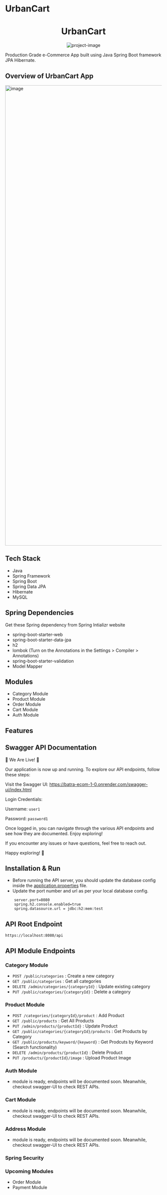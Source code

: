 # UrbanCart

<h1 align="center" id="title">UrbanCart</h1>

<p align="center"><img src="https://socialify.git.ci/hb99960/UrbanCart/image?language=1&amp;owner=1&amp;name=1&amp;stargazers=1&amp;theme=Light" alt="project-image"></p>

<p id="description">Production Grade e-Commerce App built using Java Spring Boot framework JPA Hibernate.</p>

## Overview of UrbanCart App
<img width="1478" alt="image" src="https://github.com/user-attachments/assets/062396d0-a3ed-462a-aca9-dbd1fa66bfba">

## Tech Stack

* Java
* Spring Framework
* Spring Boot
* Spring Data JPA
* Hibernate
* MySQL

## Spring Dependencies

Get these Spring dependency from Spring Intializr website
* spring-boot-starter-web
* spring-boot-starter-data-jpa
* h2
* lombok (Turn on the Annotations in the Settings > Compiler > Annotations)
* spring-boot-starter-validation
* Model Mapper
 

## Modules

* Category Module
* Product Module
* Order Module
* Cart Module
* Auth Module

## Features

## Swagger API Documentation

🎉 We Are Live! 🎉

Our application is now up and running. To explore our API endpoints, follow these steps:

Visit the Swagger UI: https://batra-ecom-1-0.onrender.com/swagger-ui/index.html

Login Credentials:

Username: `user1`

Password: `password1`

Once logged in, you can navigate through the various API endpoints and see how they are documented. Enjoy exploring!

If you encounter any issues or have questions, feel free to reach out.

Happy exploring! 🚀


## Installation & Run

* Before running the API server, you should update the database config inside the [application.properties](src/main/resources/application.properties) file. 
* Update the port number and url as per your local database config.

```
    server.port=8080
    spring.h2.console.enabled=true
    spring.datasource.url = jdbc:h2:mem:test

```


## API Root Endpoint

`https://localhost:8080/api`

## API Module Endpoints

### Category Module
* `POST /public/categories` : Create a new category
* `GET /public/categories` : Get all categories
* `DELETE /admin/categories/{categoryId}` : Update existing category
* `PUT /public/categories/{categoryId}` : Delete a category

### Product Module
* `POST /categories/{categoryId}/product` : Add Product
* `GET /public/products` : Get All Products
* `PUT /admin/products/{productId}` : Update Product
* `GET /public/categories/{categoryId}/products` : Get Products by Category
* `GET /public/products/keyword/{keyword}` : Get Prodcuts by Keyword (Search functionality)
* `DELETE /admin/products/{productId}` : Delete Product
* `PUT /products/{productId}/image` : Upload Product Image

### Auth Module
* module is ready, endpoints will be documented soon. Meanwhile, checkout swagger-UI to check REST APIs.

### Cart Module
* module is ready, endpoints will be documented soon. Meanwhile, checkout swagger-UI to check REST APIs.

### Address Module
* module is ready, endpoints will be documented soon. Meanwhile, checkout swagger-UI to check REST APIs.

### Spring Security

### Upcoming Modules
* Order Module
* Payment Module
